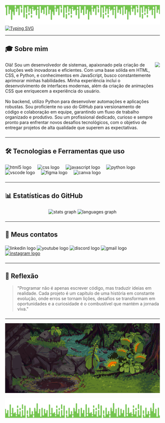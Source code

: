 <img src="https://github.com/LipeSoaress/LipeSoaress/blob/main/assets/github(14.2).gif" />
 
 
<div>
<a href="https://git.io/typing-svg">
<img src="https://readme-typing-svg.demolab.com?font=JetBrains+Mono&size=32&pause=1000&color=7ed957&center=true&vCenter=true&width=435&lines=Ol%C3%A1%2C+sou+Felipe+Soares" alt="Typing SVG" />
</a>
</div>
 
---
 
###
 
<h2 align="left">🎓 Sobre mim</h2>
 
###
 
<img align="right" height="200" src="https://github.com/LipeSoaress/LipeSoaress/blob/main/assets/M%C3%ADdia.png"  />
 
###
 
<p align="left">Olá! Sou um desenvolvedor de sistemas, apaixonado pela criação de soluções web inovadoras e eficientes. Com uma base sólida em HTML, CSS, e Python, e conhecimentos em JavaScript, busco constantemente aprimorar minhas habilidades. Minha experiência inclui o desenvolvimento de interfaces modernas, além da criação de animações CSS que enriquecem a experiência do usuário.<br><br>No backend, utilizo Python para desenvolver automações e aplicações robustas. Sou proficiente no uso do GitHub para versionamento de código e colaboração em equipe, garantindo um fluxo de trabalho organizado e produtivo. Sou um profissional dedicado, curioso e sempre pronto para enfrentar novos desafios tecnológicos, com o objetivo de entregar projetos de alta qualidade que superem as expectativas.</p>
 
###

---
<h2 align="left">🛠️ Tecnologias e Ferramentas que uso</h2>
 
###
 
<div align="left">
<img src="https://cdn.jsdelivr.net/gh/devicons/devicon/icons/html5/html5-original.svg" height="40" alt="html5 logo"  />
<img width="12" />
<img src="https://cdn.jsdelivr.net/gh/devicons/devicon/icons/css3/css3-original.svg" height="40" alt="css logo"  />
<img width="12" />
<img src="https://cdn.jsdelivr.net/gh/devicons/devicon/icons/javascript/javascript-original.svg" height="40" alt="javascript logo"  />
<img width="12" />
<img src="https://cdn.jsdelivr.net/gh/devicons/devicon/icons/python/python-original.svg" height="40" alt="python logo"  />
<img width="12" />
<img src="https://cdn.jsdelivr.net/gh/devicons/devicon/icons/vscode/vscode-original.svg" height="40" alt="vscode logo"  />
<img width="12" />
<img src="https://cdn.jsdelivr.net/gh/devicons/devicon/icons/figma/figma-original.svg" height="40" alt="figma logo"  />
<img width="12" />
<img src="https://cdn.jsdelivr.net/gh/devicons/devicon/icons/canva/canva-original.svg" height="40" alt="canva logo"  />
</div>
 
###

---
<h2 align="left">📊 Estatísticas do GitHub</h2>
 
###
 
<div align="center">
<img src="https://github-readme-stats.vercel.app/api?username=LipeSoaress&hide_title=false&hide_rank=false&show_icons=true&include_all_commits=true&count_private=true&disable_animations=false&theme=dark&locale=pt-br&hide_border=false&order=1" height="150" alt="stats graph"  />
<img src="https://github-readme-stats.vercel.app/api/top-langs?username=LipeSoaress&locale=pt-br&hide_title=false&layout=compact&card_width=320&langs_count=5&theme=dark&hide_border=false&order=2" height="150" alt="languages graph"  />
</div>
 
###

---
<h2 align="left">📱 Meus contatos</h2>
 
###
 
<div align="left">
<img src="https://raw.githubusercontent.com/maurodesouza/profile-readme-generator/master/src/assets/icons/social/linkedin/default.svg" width="52" height="40" alt="linkedin logo"  />
<img src="https://raw.githubusercontent.com/maurodesouza/profile-readme-generator/master/src/assets/icons/social/youtube/default.svg" width="52" height="40" alt="youtube logo"  />
<img src="https://raw.githubusercontent.com/maurodesouza/profile-readme-generator/master/src/assets/icons/social/discord/default.svg" width="52" height="40" alt="discord logo"  />
<img src="https://raw.githubusercontent.com/maurodesouza/profile-readme-generator/master/src/assets/icons/social/gmail/default.svg" width="52" height="40" alt="gmail logo"  />
<a href="https://www.instagram.com/fe.so4res/" target="_blank">
<img src="https://raw.githubusercontent.com/maurodesouza/profile-readme-generator/master/src/assets/icons/social/instagram/default.svg" width="52" height="40" alt="instagram logo"  />
</a>
</div>
 
###
 
---
 
###
 
<h2 align="left">💭 Reflexão</h2>
 
> "Programar não é apenas escrever código, mas traduzir ideias em realidade. Cada projeto é um capítulo de uma história em constante evolução, onde erros se tornam lições, desafios se transformam em oportunidades e a curiosidade é o combustível que mantém a jornada viva."
 
###

---
 
<p align="center">
  <img src="https://github.com/LipeSoaress/LipeSoaress/blob/main/assets/github(5).gif" />
</p>
 
<img src="https://github.com/LipeSoaress/LipeSoaress/blob/main/assets/github(13.2).gif" />
 
 
 
 
